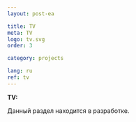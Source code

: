 ```yaml
---
layout: post-ea

title: TV
meta: TV
logo: tv.svg
order: 3

category: projects

lang: ru
ref: tv
---
```


**TV:**

Данный раздел находится в разработке.
